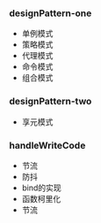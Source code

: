 ### designPattern-one 
* 单例模式 
* 策略模式 
* 代理模式 
* 命令模式 
* 组合模式 

### designPattern-two
* 享元模式 



### handleWriteCode
* 节流
* 防抖
* bind的实现
* 函数柯里化
* 节流